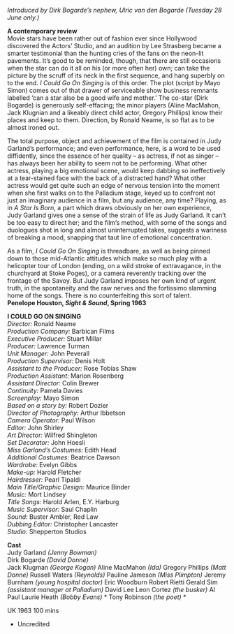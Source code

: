 
_Introduced by Dirk Bogarde’s nephew, Ulric van den Bogarde (Tuesday 28 June only.)_  

**A contemporary review**  
Movie stars have been rather out of fashion ever since Hollywood discovered the Actors’ Studio, and an audition by Lee Strasberg became a smarter testimonial than the hunting cries of the fans on the neon-lit pavements. It’s good to be reminded, though, that there are still occasions when the star can do it all on his (or more often her) own; can take the picture by the scruff of its neck in the first sequence, and hang superbly on to the end. _I Could Go On Singing_ is of this order. The plot (script by Mayo Simon) comes out of that drawer of serviceable show business remnants labelled ‘can a star also be a good wife and mother.’ The co-star (Dirk Bogarde) is generously self-effacing; the minor players (Aline MacMahon, Jack Klugnian and a likeably direct child actor, Gregory Phillips) know their places and keep to them. Direction, by Ronald Neame, is so flat as to be almost ironed out.

The total purpose, object and achievement of the film is contained in Judy Garland’s performance; and even performance, here, is a word to be used diffidently, since the essence of her quality – as actress, if not as singer – has always been her ability to seem not to be performing. What other actress, playing a big emotional scene, would keep dabbing so ineffectively at a tear-stained face with the back of a distracted hand? What other actress would get quite such an edge of nervous tension into the moment when she first walks on to the Palladium stage, keyed up to confront not just an imaginary audience in a film, but any audience, any time? Playing, as in _A Star Is Born_, a part which draws obviously on her own experience, Judy Garland gives one a sense of the strain of life as Judy Garland. It can’t be too easy to direct her; and the film’s method, with some of the songs and duologues shot in long and almost uninterrupted takes, suggests a wariness of breaking a mood, snapping that taut line of emotional concentration.

As a film, _I Could Go On Singing_ is threadbare, as well as being pinned down to those mid-Atlantic attitudes which make so much play with a helicopter tour of London (ending, on a wild stroke of extravagance, in the churchyard at Stoke Poges), or a camera reverently tracking over the frontage of the Savoy. But Judy Garland imposes her own kind of urgent truth, in the spontaneity and the raw nerves and the fortissimo slamming home of the songs. There is no counterfeiting this sort of talent.  
**Penelope Houston, _Sight & Sound_, Spring 1963**  

**I COULD GO ON SINGING**  
_Director:_ Ronald Neame  
_Production Company:_ Barbican Films  
_Executive Producer:_ Stuart Millar  
_Producer:_ Lawrence Turman  
_Unit Manager:_ John Peverall  
_Production Supervisor:_ Denis Holt  
_Assistant to the Producer:_ Rose Tobias Shaw  
_Production Assistant:_ Marion Rosenberg  
_Assistant Director:_ Colin Brewer  
_Continuity:_ Pamela Davies  
_Screenplay:_ Mayo Simon  
_Based on a story by:_ Robert Dozier  
_Director of Photography:_ Arthur Ibbetson  
_Camera Operator:_ Paul Wilson  
_Editor:_ John Shirley  
_Art Director:_ Wilfred Shingleton  
_Set Decorator:_ John Hoesli  
_Miss Garland’s Costumes:_ Edith Head  
_Additional Costumes:_ Beatrice Dawson  
_Wardrobe:_ Evelyn Gibbs  
_Make-up:_ Harold Fletcher  
_Hairdresser:_ Pearl Tipaldi  
_Main Title/Graphic Design:_ Maurice Binder  
_Music:_ Mort Lindsey  
_Title Songs:_ Harold Arlen, E.Y. Harburg  
_Music Supervisor:_ Saul Chaplin  
_Sound:_ Buster Ambler, Red Law  
_Dubbing Editor:_ Christopher Lancaster  
_Studio:_ Shepperton Studios  

**Cast**  
Judy Garland _(Jenny Bowman)_  
Dirk Bogarde _(David Donne)_  
Jack Klugman _(George Kogan)_
Aline MacMahon _(Ida)_
Gregory Phillips _(Matt Donne)_
Russell Waters _(Reynolds)_
Pauline Jameson _(Miss Plimpton)_
Jeremy Burnham _(young hospital doctor)_
Eric Woodburn
Robert Rietti
Gerald Sim _(assistant manager at Palladium)_
David Lee
Leon Cortez _(the busker)_
Al Paul
Laurie Heath _(Bobby Evans)_ *
Tony Robinson _(the poet)_ *

UK 1963
100 mins

* Uncredited
<!--stackedit_data:
eyJoaXN0b3J5IjpbLTQxODc2ODg4OCwyOTExMjIwMCwxMTc0NT
gyMzQ0LDExNTQwNDg4OTQsLTEyMTI3OTk5MV19
-->